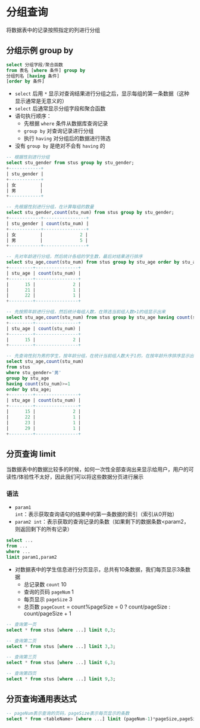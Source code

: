 # 分组查询
将数据表中的记录按照指定的列进行分组

## 分组示例 group by
``` sql
select 分组字段/聚合函数
from 表名 [where 条件] group by
分组列名 [having 条件]
[order by 条件]
```
- `select` 后用 `*` 显示对查询结果进行分组之后，显示每组的第一条数据（这种显示通常是无意义的）
- `select` 后通常显示分组字段和聚合函数
- 语句执行顺序：
    - 先根据 `where` 条件从数据库查询记录
    - `group by` 对查询记录进行分组
    - 执行 `having` 对分组后的数据进行筛选
- 没有 `group by` 是绝对不会有 `having` 的

``` sql
-- 根据性别进行分组
select stu_gender from stus group by stu_gender;
+------------+
| stu_gender |
+------------+
| 女         |
| 男         |
+------------+

-- 先根据性别进行分组，在计算每组的数量
select stu_gender,count(stu_num) from stus group by stu_gender;
+------------+----------------+
| stu_gender | count(stu_num) |
+------------+----------------+
| 女         |              2 |
| 男         |              5 |
+------------+----------------+

-- 先对年龄进行分组，然后统计各组的学生数，最后对结果进行排序
select stu_age,count(stu_num) from stus group by stu_age order by stu_age;
+---------+----------------+
| stu_age | count(stu_num) |
+---------+----------------+
|      15 |              2 |
|      21 |              1 |
|      22 |              1 |
+---------+----------------+

-- 先按照年龄进行分组，然后统计每组人数，在筛选当前组人数>1的组显示出来
select stu_age,count(stu_num) from stus group by stu_age having count(stu_num)>1 order by stu_age;
+---------+----------------+
| stu_age | count(stu_num) |
+---------+----------------+
|      15 |              2 |
+---------+----------------+

-- 先查询性别为男的学生，按年龄分组，在统计当前组人数大于1的，在按年龄升序排序显示出来
select stu_age,count(stu_num)
from stus
where stu_gender='男'
group by stu_age
having count(stu_num)>=1
order by stu_age;
+---------+----------------+
| stu_age | count(stu_num) |
+---------+----------------+
|      15 |              2 |
|      22 |              1 |
|      23 |              1 |
|      29 |              1 |
+---------+----------------+
```

## 分页查询 limit
当数据表中的数据比较多的时候，如何一次性全部查询出来显示给用户，用户的可读性/体验性不太好，因此我们可以将这些数据分页进行展示

### 语法
- `param1 int`：表示获取查询语句的结果中的第一条数据的索引（索引从0开始）
- `param2 int`：表示获取的查询记录的条数（如果剩下的数据条数<param2，则返回剩下的所有记录）

``` sql
select ...
from ...
where ...
limit param1,param2
```

- 对数据表中的学生信息进行分页显示，总共有10条数据，我们每页显示3条数据
    - 总记录数 `count` 10
    - 查询的页码 `pageNum` 1
    - 每页显示 `pageSize` 3
    - 总页数 `pageCount` = count%pageSize = 0 ? count/pageSize : count/pageSize + 1

``` sql
-- 查询第一页
select * from stus [where ...] limit 0,3;

-- 查询第二页
select * from stus [where ...] limit 3,3;

-- 查询第三页
select * from stus [where ...] limit 6,3;

-- 查询第四页
select * from stus [where ...] limit 9,3;
```

## 分页查询通用表达式
``` sql
-- pageNum表示查询的页码，pageSize表示每页显示的条数
select * from <tableName> [where ...] limit (pageNum-1)*pageSize,pageSize;
```